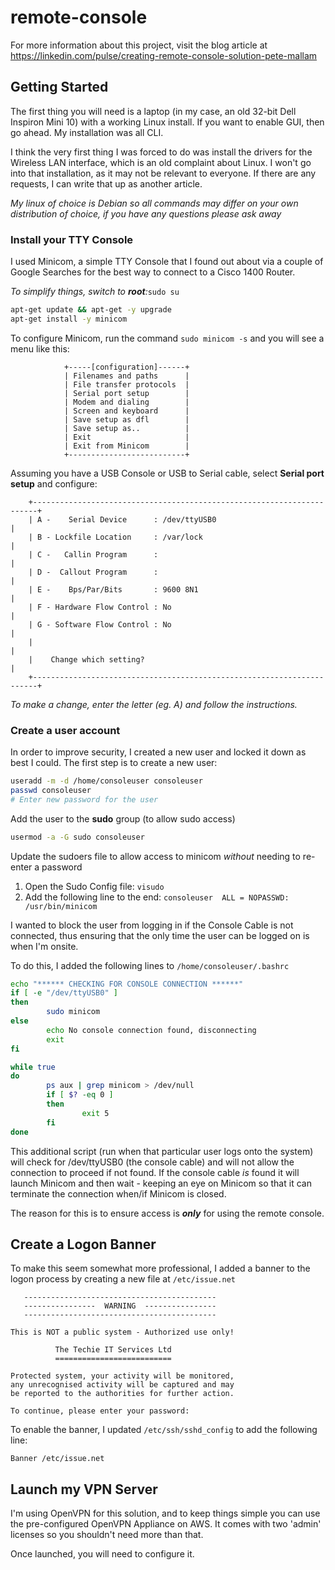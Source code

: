 # remote-console
For more information about this project, visit the blog article at https://linkedin.com/pulse/creating-remote-console-solution-pete-mallam

## Getting Started
The first thing you will need is a laptop (in my case, an old 32-bit Dell Inspiron Mini 10) with a working Linux install. 
If you want to enable GUI, then go ahead. My installation was all CLI.

I think the very first thing I was forced to do was install the drivers for the Wireless LAN interface, which is an old complaint about Linux.
I won't go into that installation, as it may not be relevant to everyone. If there are any requests, I can write that up as another article. 

_My linux of choice is Debian so all commands may differ on your own distribution of choice, if you have any questions please ask away_

### Install your TTY Console
I used Minicom, a simple TTY Console that I found out about via a couple of Google Searches for the best way to connect to a Cisco 1400 Router.

_To simplify things, switch to **root**:_```sudo su```
```bash
apt-get update && apt-get -y upgrade
apt-get install -y minicom
```

To configure Minicom, run the command `sudo minicom -s` and you will see a menu like this:
```
            +-----[configuration]------+
            | Filenames and paths      |
            | File transfer protocols  |
            | Serial port setup        |
            | Modem and dialing        |
            | Screen and keyboard      |
            | Save setup as dfl        |
            | Save setup as..          |
            | Exit                     |
            | Exit from Minicom        |
            +--------------------------+
```
Assuming you have a USB Console or USB to Serial cable, select **Serial port setup** and configure:
```
    +-----------------------------------------------------------------------+
    | A -    Serial Device      : /dev/ttyUSB0                              |
    | B - Lockfile Location     : /var/lock                                 |
    | C -   Callin Program      :                                           |
    | D -  Callout Program      :                                           |
    | E -    Bps/Par/Bits       : 9600 8N1                                  |
    | F - Hardware Flow Control : No                                        |
    | G - Software Flow Control : No                                        |
    |                                                                       |
    |    Change which setting?                                              |
    +-----------------------------------------------------------------------+
```
_To make a change, enter the letter (eg. A) and follow the instructions._

### Create a user account
In order to improve security, I created a new user and locked it down as best I could. 
The first step is to create a new user:
```bash
useradd -m -d /home/consoleuser consoleuser
passwd consoleuser
# Enter new password for the user
```
Add the user to the **sudo** group (to allow sudo access)
```bash
usermod -a -G sudo consoleuser
```
Update the sudoers file to allow access to minicom _without_ needing to re-enter a password
1. Open the Sudo Config file: ```visudo```
2. Add the following line to the end: ```consoleuser  ALL = NOPASSWD: /usr/bin/minicom```

I wanted to block the user from logging in if the Console Cable is not connected, thus ensuring that the only time the user can be logged on is when I'm onsite.

To do this, I added the following lines to ```/home/consoleuser/.bashrc```
```bash
echo "****** CHECKING FOR CONSOLE CONNECTION ******"
if [ -e "/dev/ttyUSB0" ]
then
        sudo minicom
else
        echo No console connection found, disconnecting
        exit
fi

while true
do
        ps aux | grep minicom > /dev/null
        if [ $? -eq 0 ]
        then
                exit 5
        fi
done
```
This additional script (run when that particular user logs onto the system) will check for /dev/ttyUSB0 (the console cable) and will not allow the connection to proceed if not found.
If the console cable _is_ found it will launch Minicom and then wait - keeping an eye on Minicom so that it can terminate the connection when/if Minicom is closed.

The reason for this is to ensure access is **_only_** for using the remote console.

## Create a Logon Banner

To make this seem somewhat more professional, I added a banner to the logon process by creating a new file at ```/etc/issue.net```
```
   -------------------------------------------
   ----------------  WARNING  ----------------
   -------------------------------------------

This is NOT a public system - Authorized use only!

          The Techie IT Services Ltd
          ==========================

Protected system, your activity will be monitored,
any unrecognised activity will be captured and may
be reported to the authorities for further action.

To continue, please enter your password:
```
To enable the banner, I updated ```/etc/ssh/sshd_config``` to add the following line:
```
Banner /etc/issue.net
```
## Launch my VPN Server
I'm using OpenVPN for this solution, and to keep things simple you can use the pre-configured OpenVPN Appliance on AWS. It comes with two 'admin' licenses so you shouldn't need more than that.

Once launched, you will need to configure it.
